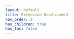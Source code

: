 ```yaml
---
layout: default
title: Extension Development
nav_order: 2
has_children: true
has_toc: false
---
```


